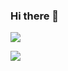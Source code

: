 ### Hi there 👋

<!--
**ashutosh887/ashutosh887** is a ✨ _special_ ✨ repository because its `README.md` (this file) appears on your GitHub profile.

Here are some ideas to get you started:

- 🔭 I’m currently working on ...
- 🌱 I’m currently learning ...
- 👯 I’m looking to collaborate on ...
- 🤔 I’m looking for help with ...
- 💬 Ask me about ...
- 📫 How to reach me: ...
- 😄 Pronouns: ...
- ⚡ Fun fact: ...
-->
![](https://komarev.com/ghpvc/?username=ashutosh887)

<img src="https://github-readme-stats.vercel.app/api?username=ashutosh887&&show_icons=true&title_color=ffffff&icon_color=bb2acf&text_color=daf7dc&bg_color=151515">

